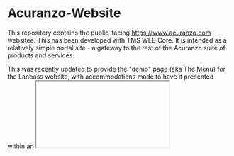 # Acuranzo-Website
This repository contains the public-facing https://www.acuranzo.com websitee. This has been developed with TMS WEB Core. It is intended as a relatively simple portal site - a gateway to the rest of the Acuranzo suite of products and services. 

This was recently updated to provide the "demo" page (aka The Menu) for the Lanboss website, with accommodations made to have it presented within an <iframe> element. The left sidebar, for example, is hidden in that instance.

Note that the JSON configuration file is used to provide the server connection info. For the purposes of the demo site, the "info" from the server is used to determine which models are part of the demo, and populates the UI accordingly.

## Sample Data
A new data generation script has been added. This is a new command-line tool (Bash script) designed to create sample data of all kinds. Sample phone bills. Sample bank statements. That sort of thing. It reads in a configuration file that describes the JSON schema and various variables and iterators, and then generates an output JSON file that contains the sample data. More details will be available soon, but this is what is used to generate the sample data for the models to use.

## Repository Information
[![Count Lines of Code](https://github.com/lanboss-ltd/Acuranzo-Website/actions/workflows/main.yml/badge.svg)](https://github.com/lanboss-ltd/Acuranzo-Website/actions/workflows/main.yml)
<!--CLOC-START -->
```
Last updated at 2025-05-11 05:59:09 UTC
-------------------------------------------------------------------------------
Language                     files          blank        comment           code
-------------------------------------------------------------------------------
Delphi Form                      2              2              0           1478
Pascal                           3            192            389            615
CSS                              1             30             35            407
Bourne Shell                     1             81             47            365
JSON                             8              0              0            310
HTML                             3             27             20            158
XML                              1              0              0            120
JavaScript                       3              6              0             94
YAML                             2             15             23             72
Markdown                         1              5              2             41
-------------------------------------------------------------------------------
SUM:                            25            358            516           3660
-------------------------------------------------------------------------------
196 Files were skipped (duplicate, binary, or without source code):
  png: 174
  ico: 7
  html: 4
  css: 2
  js: 2
  json: 2
  cname: 1
  dproj: 1
  dsk: 1
  gitignore: 1
  identcache: 1
```
<!--CLOC-END-->

## Contact Information
Please refer to the [Acuranzo website](https://www.acuranzo.com) for the most current contact information.

